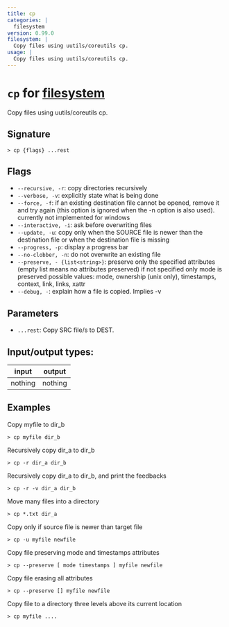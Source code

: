 ```yaml
---
title: cp
categories: |
  filesystem
version: 0.99.0
filesystem: |
  Copy files using uutils/coreutils cp.
usage: |
  Copy files using uutils/coreutils cp.
---
```

<!-- This file is automatically generated. Please edit the command in https://github.com/nushell/nushell instead. -->

# `cp` for [filesystem](/commands/categories/filesystem.md)

<div class='command-title'>Copy files using uutils&#x2f;coreutils cp.</div>

## Signature

```> cp {flags} ...rest```

## Flags

 -  `--recursive, -r`: copy directories recursively
 -  `--verbose, -v`: explicitly state what is being done
 -  `--force, -f`: if an existing destination file cannot be opened, remove it and try
                    again (this option is ignored when the -n option is also used).
                    currently not implemented for windows
 -  `--interactive, -i`: ask before overwriting files
 -  `--update, -u`: copy only when the SOURCE file is newer than the destination file or when the destination file is missing
 -  `--progress, -p`: display a progress bar
 -  `--no-clobber, -n`: do not overwrite an existing file
 -  `--preserve, - {list<string>}`: preserve only the specified attributes (empty list means no attributes preserved)
                    if not specified only mode is preserved
                    possible values: mode, ownership (unix only), timestamps, context, link, links, xattr
 -  `--debug, -`: explain how a file is copied. Implies -v

## Parameters

 -  `...rest`: Copy SRC file/s to DEST.


## Input/output types:

| input   | output  |
| ------- | ------- |
| nothing | nothing |

## Examples

Copy myfile to dir_b
```nu
> cp myfile dir_b

```

Recursively copy dir_a to dir_b
```nu
> cp -r dir_a dir_b

```

Recursively copy dir_a to dir_b, and print the feedbacks
```nu
> cp -r -v dir_a dir_b

```

Move many files into a directory
```nu
> cp *.txt dir_a

```

Copy only if source file is newer than target file
```nu
> cp -u myfile newfile

```

Copy file preserving mode and timestamps attributes
```nu
> cp --preserve [ mode timestamps ] myfile newfile

```

Copy file erasing all attributes
```nu
> cp --preserve [] myfile newfile

```

Copy file to a directory three levels above its current location
```nu
> cp myfile ....

```
